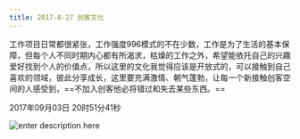 ```yaml
---
title: 2017-8-27 创客文化 
---
```



工作项目日常都很紧张，工作强度996模式的不在少数，工作是为了生活的基本保障，但每个人不同时期内心都有所渴求，枯燥的工作之外，希望能依托自己的兴趣爱好找到个人的价值点，所以这里的文化我觉得应该是开放式的，可以接触到自己喜欢的领域，彼此分享成长，这里要充满激情、朝气蓬勃，让每一个新接触创客空间的人感受到，==不加入创客他必将错过和失去某些东西。==


2017年09月03日 20时51分41秒

![enter description here][1]


  [1]: ./images/%E5%BE%AE%E4%BF%A1%E5%9B%BE%E7%89%87_20170903204859.jpg "微信图片_20170903204859"